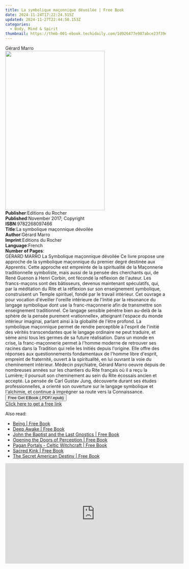 ```yaml
---
title: La symbolique maçonnique dévoilée | Free Book
date: 2024-11-24T17:22:24.515Z
updated: 2024-11-27T22:44:50.153Z
categories:
  - Body, Mind & Spirit
thumbnail: https://thmb-001-ebook.techidaily.com/1d926477e987abce23f39ef21b62102f7ba1236129d49c61760fcdbb266f36d6.jpg
---
```

<main id="book-container">
  <div class="flex flex-col">
    <div class="book-brief flex-1 py-6 px-4 sm:p-6 md:py-10 md:px-8">
      <!-- brief-->
      <div class="book-brief-main">Gérard Marro</div>
    </div>
    <div
      class="book-meta-info flex-1 grid gap-4 col-start-1 col-end-3 row-start-1 sm:mb-6 sm:grid-cols-4 lg:gap-6 lg:col-start-2 lg:row-end-6 lg:row-span-6 lg:mb-0"
    >
      <div
        class="book-meta-info-left place-content-center mt-4 p-4 text-sm leading-6 col-start-2 col-span-2 dark:text-slate-400"
      >
        <img
          class="w-full h-500 object-cover rounded-lg sm:h-255 sm:col-span-2 lg:col-span-full"
          src="https://img-001-ebook.techidaily.com/e4871b1c4c250318dcb857f029faf6b1aa25a7310bf91027b13e0a8e2876205a.jpg"
          alt=""
          width="312"
          height="500"
        />
      </div>
      <div
        class="book-meta-info-right mt-2 col-start-1 row-start-2 col-span-3 self-center"
      >
        <!-- meta data  -->
        <div class="flex flex-col px-4 md:px-8">
          <div class="flex-1">
            <strong>Publisher</strong>:<span class="px-2"
              >Editions du Rocher</span
            >
          </div>
          <div class="flex-1">
            <strong>Published</strong>:<span class="px-2"
              >November 2017; Copyright</span
            >
          </div>
          <div class="flex-1">
            <strong>ISBN</strong>:<span class="px-2">9782268097466</span>
          </div>
          <div class="flex-1">
            <strong>Title</strong>:<span class="px-2"
              >La symbolique maçonnique dévoilée</span
            >
          </div>
          <div class="flex-1">
            <strong>Author</strong>:<span class="px-2">Gérard Marro</span>
          </div>
          <div class="flex-1">
            <strong>Imprint</strong>:<span class="px-2"
              >Editions du Rocher</span
            >
          </div>
          <div class="flex-1">
            <strong>Language</strong>:<span class="px-2">French</span>
          </div>
          <div class="flex-1">
            <strong>Number of Pages</strong>:<span class="px-2"></span>
          </div>
        </div>
      </div>
    </div>
    <div class="book-description flex-1 py-6 px-4 sm:p-6 md:py-10 md:px-8">
      <div class="book-description-main">
        <div accordion-content="" id="description">
          GÉRARD MARRO La Symbolique maçonnique dévoilée Ce livre propose une
          approche de la symbolique maçonnique du premier degré destinée aux
          Apprentis. Cette approche est empreinte de la spiritualité de la
          Maçonnerie traditionnelle symboliste, mais aussi de la pensée des
          cherchants qui, de René Guenon à Henri Corbin, ont fécondé la
          réflexion de l'auteur. Les francs-maçons sont des bâtisseurs, devenus
          maintenant spéculatifs, qui, par la méditation du Rite et la réflexion
          sur son enseignement symbolique, construisent un Temple spirituel,
          fondé par le travail intérieur. Cet ouvrage a pour vocation d'éveiller
          l'oreille intérieure de l'Initié par la résonance du langage
          symbolique dont use la franc-maçonnerie afin de transmettre son
          enseignement traditionnel. Ce langage sensible pénètre bien au-delà de
          la sphère de la pensée purement «rationnelle», atteignant l'espace du
          monde intérieur imaginai, parlant ainsi à la globalité de l'être
          profond. La symbolique maçonnique permet de rendre perceptible à
          l'esprit de l'initié des vérités transcendantes que le langage
          ordinaire ne peut traduire, et sème ainsi tous les germes de sa future
          réalisation. Dans un monde en crise, la franc-maçonnerie permet à
          l'homme moderne de retrouver ses racines dans la Tradition qui relie
          les Initiés depuis l'origine. Elle offre des réponses aux
          questionnements fondamentaux de l'homme libre d'esprit, empreint de
          fraternité, ouvert à la spiritualité, en lui ouvrant la voie du
          cheminement intérieur. Médecin psychiatre, Gérard Marro oeuvre depuis
          de nombreuses années sur les chantiers du Rite français où il a reçu
          la Lumière; il poursuit son cheminement au sein du Rite écossais
          ancien et accepté. La pensée de Carl Gustav Jung, découverte durant
          ses études professionnelles, a orienté son ouverture sur le langage
          symbolique et l'alchimie, et continue à imprégner sa route vers la
          Connaissance.
        </div>
        <div class="accordion-fader"></div>
      </div>
    </div>
    <div class="book-excerpts flex-1 py-6 px-4 sm:p-6 md:py-10 md:px-8"></div>
    <div
      class="book-about-author flex-1 py-6 px-4 sm:p-6 md:py-10 md:px-8"
    ></div>
    <div class="book-free-get flex-1 py-6 px-4 sm:p-6 md:py-10 md:px-8">
      <button
        id="btn-free-get"
        class="bg-blue-500 hover:bg-blue-700 text-white font-bold py-2 px-4 rounded"
      >
        Free Get EBook (.PDF/.epub)
      </button>
      <div id="countdown-display" class="px-2 text-lg mt-2"></div>
      <a
        id="free-link"
        class="hidden bg-blue-500 hover:bg-blue-700 text-white font-bold py-2 px-4 rounded"
        href="https://www.ebooks.com/en-us/book/95916685/la-symbolique-ma-onnique-d-voil-e/g-rard-marro/"
        target="_blank"
        >Click here to get a free link</a
      >
    </div>
    <script>
      let countdownTime = 0;
      let countdownInterval = null;
      document
        .getElementById('btn-free-get')
        .addEventListener('click', startCountdown);
      function startCountdown() {
        countdownTime = new Date().getTime() + 60000 * 3;
        countdownInterval = setInterval(updateCountdown, 1000);
        document.getElementById('btn-free-get').disabled = true;
        document
          .getElementById('btn-free-get')
          .classList.add('bg-gray-500', 'cursor-not-allowed');
      }
      function updateCountdown() {
        let currentTime = new Date().getTime();
        let timeLeft = countdownTime - currentTime;
        let secondsLeft = Math.floor(timeLeft / 1000);
        document.getElementById('countdown-display').innerHTML =
          `Remaining time: ${secondsLeft} seconds.`;
        if (secondsLeft <= 0) {
          clearInterval(countdownInterval);
          document.getElementById('btn-free-get').classList.add('hidden');
          document.getElementById('free-link').classList.remove('hidden');
          document.getElementById('countdown-display').innerHTML = '';
        }
      }
    </script>
  </div>
</main>

<ins class="adsbygoogle"
      style="display:block"
      data-ad-client="ca-pub-7571918770474297"
      data-ad-slot="8358498916"
      data-ad-format="auto"
      data-full-width-responsive="true"></ins>
    

<span class="atpl-alsoreadstyle">Also read:</span>
<div><ul>
<li><a href="https://novels-ebooks.techidaily.com/2544835-9781626256279-being/"><u>Being | Free Book</u></a></li>
<li><a href="https://novels-ebooks.techidaily.com/2543815-9781786780027-deep-awake/"><u>Deep Awake | Free Book</u></a></li>
<li><a href="https://novels-ebooks.techidaily.com/2543812-9781780289915-john-the-baptist-and-the-last-gnostics/"><u>John the Baptist and the Last Gnostics | Free Book</u></a></li>
<li><a href="https://novels-ebooks.techidaily.com/2543814-9781786780010-opening-the-doors-of-perception/"><u>Opening the Doors of Perception | Free Book</u></a></li>
<li><a href="https://novels-ebooks.techidaily.com/2545087-9781785353154-pagan-portals-celtic-witchcraft/"><u>Pagan Portals - Celtic Witchcraft | Free Book</u></a></li>
<li><a href="https://novels-ebooks.techidaily.com/2544042-9781942733911-sacred-kink/"><u>Sacred Kink | Free Book</u></a></li>
<li><a href="https://novels-ebooks.techidaily.com/2543817-9781786780041-the-secret-american-destiny/"><u>The Secret American Destiny | Free Book</u></a></li>
</ul></div>

<!-- affiliate ads begin -->
<iframe width="560" height="315" src="https://www.youtube.com/embed/TJCye_oCTTw?si=6bVyBphcSgSFdyuq&autoplay=1" title="YouTube video player" frameborder="0" allow="accelerometer; autoplay; clipboard-write; encrypted-media; gyroscope; picture-in-picture; web-share" referrerpolicy="strict-origin-when-cross-origin" allowfullscreen></iframe>
<!-- affiliate ads end -->

